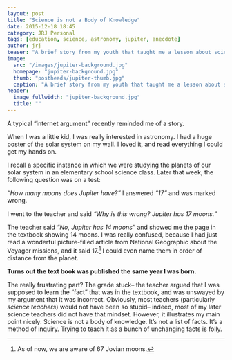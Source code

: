 ```yaml
---
layout: post
title: "Science is not a Body of Knowledge"
date: 2015-12-18 18:45
category: JRJ Personal
tags: [education, science, astronomy, jupiter, anecdote]
author: jrj
teaser: "A brief story from my youth that taught me a lesson about science..."
image:
  src: "/images/jupiter-background.jpg"
  homepage: "jupiter-background.jpg"
  thumb: "postheads/jupiter-thumb.jpg"
  caption: "A brief story from my youth that taught me a lesson about science..."
header:
  image_fullwidth: "jupiter-background.jpg"
  title: ""
---
```

A typical “internet argument” recently reminded me of a story.

When I was a little kid, I was really interested in astronomy. I had a huge poster of the solar system on my wall. I loved it, and read everything I could get my hands on.

I recall a specific instance in which we were studying the planets of our solar system in an elementary school science class. Later that week, the following question was on a test:

*“How many moons does Jupiter have?”* I answered *“17”* and was marked wrong. 

I went to the teacher and said *“Why is this wrong? Jupiter has 17 moons.”* 

The teacher said *“No, Jupiter has 14 moons”* and showed me the page in the textbook showing 14 moons. I was really confused, because I had just read a wonderful picture-filled article from National Geographic about the Voyager missions, and it said 17.[^1] I could even name them in order of distance from the planet.

**Turns out the text book was published the same year I was born.**

The really frustrating part? The grade stuck– the teacher argued that I was supposed to learn the “fact” that was in the textbook, and was unswayed by my argument that it was incorrect. Obviously, most teachers (particularly *science teachers*) would not have been so stupid– indeed, most of my later science teachers did not have that mindset. However, it illustrates my main point nicely: Science is not a body of knowledge. It’s not a list of facts. It’s a method of inquiry. Trying to teach it as a bunch of unchanging facts is folly.

[^1]: As of now, we are aware of 67 Jovian moons.